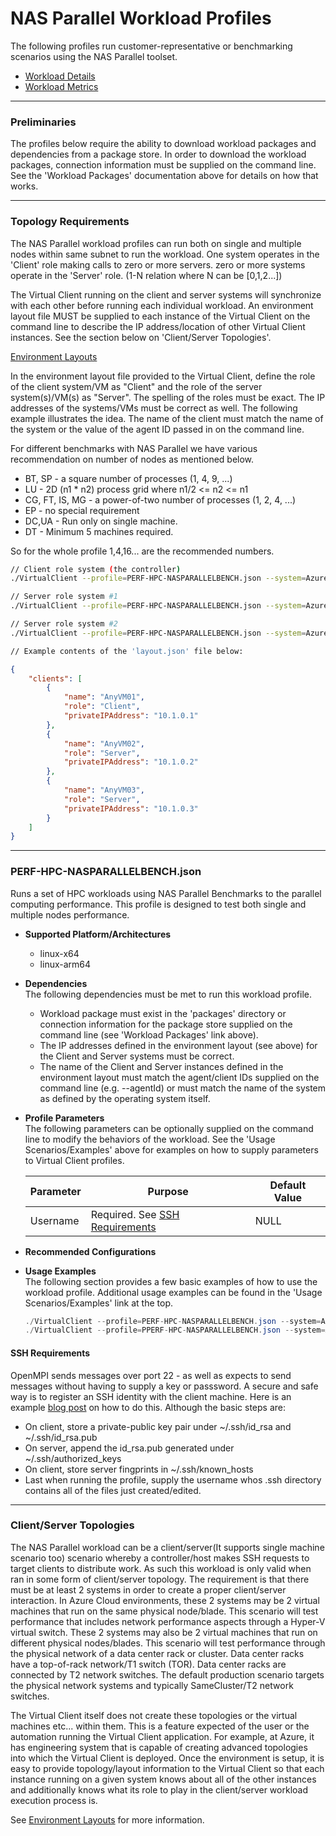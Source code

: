 ﻿# NAS Parallel Workload Profiles
The following profiles run customer-representative or benchmarking scenarios using the NAS Parallel toolset.

* [Workload Details](./nasparallel.md)
* [Workload Metrics](./nasparallel-metrics.md)


-----------------------------------------------------------------------

### Preliminaries

The profiles below require the ability to download workload packages and dependencies from a package store. In order to download the workload packages, connection information must be supplied on the command line. See the 'Workload Packages' documentation above for details on how that works.

-----------------------------------------------------------------------

### Topology Requirements 
The NAS Parallel workload profiles can run both on single and multiple nodes within same subnet to run the workload. One system operates in the 'Client' role making calls to zero or more servers. zero or more systems operate in the 'Server' role. (1-N relation where N can be [0,1,2...])

The Virtual Client running on the client and server systems will synchronize with each other before running each individual workload. An environment layout
file MUST be supplied to each instance of the Virtual Client on the command line to describe the IP address/location of other Virtual Client instances. See 
the section below on 'Client/Server Topologies'.

[Environment Layouts](../../guides/0020-client-server.md)

In the environment layout file provided to the Virtual Client, define the role of the client system/VM as "Client" and the role of the server system(s)/VM(s) as "Server".
The spelling of the roles must be exact. The IP addresses of the systems/VMs must be correct as well. The following example illustrates the
idea. The name of the client must match the name of the system or the value of the agent ID passed in on the command line.

For different benchmarks with NAS Parallel we have various recommendation on number of nodes as mentioned below.
* BT, SP         - a square number of processes (1, 4, 9, ...)
* LU             - 2D (n1 * n2) process grid where n1/2 <= n2 <= n1
* CG, FT, IS, MG - a power-of-two number of processes (1, 2, 4, ...)
* EP         - no special requirement
* DC,UA          - Run only on single machine.
* DT             - Minimum 5 machines required.

So for the whole profile 1,4,16... are the recommended numbers.


```bash
// Client role system (the controller)
./VirtualClient --profile=PERF-HPC-NASPARALLELBENCH.json --system=Azure --timeout=1440 --agentId=AnyVM01 --layoutPath=/any/path/to/layout.json

// Server role system #1
./VirtualClient --profile=PERF-HPC-NASPARALLELBENCH.json --system=Azure --timeout=1440 --agentId=AnyVM02 --layoutPath=/any/path/to/layout.json

// Server role system #2
./VirtualClient --profile=PERF-HPC-NASPARALLELBENCH.json --system=Azure --timeout=1440 --agentId=AnyVM03 --layoutPath=/any/path/to/layout.json

// Example contents of the 'layout.json' file below:
```

```json
{
    "clients": [
        {
            "name": "AnyVM01",
            "role": "Client",
            "privateIPAddress": "10.1.0.1"
        },
        {
            "name": "AnyVM02",
            "role": "Server",
            "privateIPAddress": "10.1.0.2"
        },
        {
            "name": "AnyVM03",
            "role": "Server",
            "privateIPAddress": "10.1.0.3"
        }
    ]
}
```

-----------------------------------------------------------------------

### PERF-HPC-NASPARALLELBENCH.json
Runs a set of HPC workloads using NAS Parallel Benchmarks to the parallel computing performance.
This profile is designed to test both single and multiple nodes performance.

* **Supported Platform/Architectures**
  * linux-x64
  * linux-arm64

* **Dependencies**  
  The following dependencies must be met to run this workload profile.

  * Workload package must exist in the 'packages' directory or connection information for the package store supplied on the command line (see 'Workload Packages' link above).
  * The IP addresses defined in the environment layout (see above) for the Client and Server systems must be correct.
  * The name of the Client and Server instances defined in the environment layout must match the agent/client IDs supplied on the command line (e.g. --agentId)
    or must match the name of the system as defined by the operating system itself.

* **Profile Parameters**  
  The following parameters can be optionally supplied on the command line to modify the behaviors of the workload. See the 'Usage Scenarios/Examples' above for examples on how to supply parameters to 
  Virtual Client profiles.

  | Parameter                 | Purpose                                                                         | Default Value |
  |---------------------------|---------------------------------------------------------------------------------|---------------|
  | Username                  | Required. See [SSH Requirements](#SSH-Requirements) | NULL |


* **Recommended Configurations**  
  
* **Usage Examples**  
  The following section provides a few basic examples of how to use the workload profile. Additional usage examples can be found in the
  'Usage Scenarios/Examples' link at the top.


  ``` csharp
  ./VirtualClient --profile=PERF-HPC-NASPARALLELBENCH.json --system=Azure --timeout=1440 --packageStore="{BlobConnectionString|SAS Uri}" --parameters="Username=virtualcli..." --layoutPath="/any/path/to/layout.json"
  ./VirtualClient --profile=PPERF-HPC-NASPARALLELBENCH.json --system=Azure --timeout=1440 --packageStore="{BlobConnectionString|SAS Uri}" --parameters="Username=virtualcli..."
  ```

#### SSH Requirements
OpenMPI sends messages over port 22 - as well as expects to send messages without having to supply a key or passsword. A secure and safe way is to register an SSH identity with the
client machine. Here is an example [blog post](https://linuxize.com/post/how-to-setup-passwordless-ssh-login/) on how to do this. Although the basic steps are:
- On client, store a private-public key pair under ~/.ssh/id_rsa and ~/.ssh/id_rsa.pub
- On server, append the id_rsa.pub generated under ~/.ssh/authorized_keys
- On client, store server fingprints in ~/.ssh/known_hosts 
- Last when running the profile, supply the username whos .ssh directory contains all of the files just created/edited. 

-----------------------------------------------------------------------

### Client/Server Topologies
The NAS Parallel workload can be a client/server(It supports single machine scenario too) scenario whereby a controller/host makes SSH requests to target clients to distribute work. As such this workload
is only valid when ran in some form of client/server topology. The requirement is that there must be at least 2 systems in order to create a proper
client/server interaction. In Azure Cloud environments, these 2 systems may be 2 virtual machines that run on the same physical node/blade. This scenario
will test performance that includes network performance aspects through a Hyper-V virtual switch. These 2 systems may also be 2 virtual machines that
run on different physical nodes/blades. This scenario will test performance through the physical network of a data center rack or cluster. Data center
racks have a top-of-rack network/T1 switch (TOR). Data center racks are connected by T2 network switches. The default production scenario targets the
physical network systems and typically SameCluster/T2 network switches.

The Virtual Client itself does not create these topologies or the virtual machines etc... within them. This is a feature expected of the user or
the automation running the Virtual Client application. For example, at Azure, it has engineering system that is capable of creating advanced topologies into which the
Virtual Client is deployed. Once the environment is setup, it is easy to provide topology/layout information to the Virtual Client so that each
instance running on a given system knows about all of the other instances and additionally knows what its role to play in the client/server workload
execution process is.

See [Environment Layouts](../../guides/0020-client-server.md) for more information.
